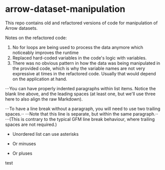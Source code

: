 # arrow-dataset-manipulation
This repo contains old and refactored versions of code for manipulation of Arrow datasets.

Notes on the refactored code:
1. No for loops are being used to process the data anymore which noticeably improves the runtime 
2. Replaced hard-coded variables in the code's logic with variables.
3. There was no obvious pattern in how the data was being manipulated in the provided code, which is why the variable names are not very expressive at times in the refactored code. Usually that would depend on the application at hand.




⋅⋅⋅You can have properly indented paragraphs within list items. Notice the blank line above, and the leading spaces (at least one, but we'll use three here to also align the raw Markdown).

⋅⋅⋅To have a line break without a paragraph, you will need to use two trailing spaces.⋅⋅
⋅⋅⋅Note that this line is separate, but within the same paragraph.⋅⋅
⋅⋅⋅(This is contrary to the typical GFM line break behaviour, where trailing spaces are not required.)

* Unordered list can use asterisks
- Or minuses
+ Or pluses

test

